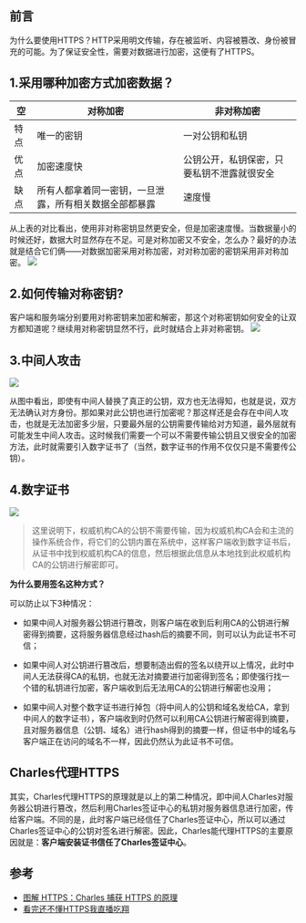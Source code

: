 ## 前言
为什么要使用HTTPS？HTTP采用明文传输，存在被监听、内容被篡改、身份被冒充的可能。为了保证安全性，需要对数据进行加密，这便有了HTTPS。
## 1.采用哪种加密方式加密数据？

|空|对称加密|非对称加密
| --- | --- | --- |
|特点|唯一的密钥|一对公钥和私钥
| 优点 |加密速度快|公钥公开，私钥保密，只要私钥不泄露就很安全|
| 缺点 |所有人都拿着同一密钥，一旦泄露，所有相关数据全部都暴露 |速度慢  |

从上表的对比看出，使用非对称密钥显然更安全，但是加密速度慢。当数据量小的时候还好，数据大时显然存在不足。可是对称加密又不安全，怎么办？最好的办法就是结合它们俩——对数据加密采用对称加密，对对称加密的密钥采用非对称加密。
![](https://tva1.sinaimg.cn/large/006tNbRwgy1gbknvimhcjj310u0eyq47.jpg)

## 2.如何传输对称密钥?
客户端和服务端分别要用对称密钥来加密和解密，那这个对称密钥如何安全的让双方都知道呢？继续用对称密钥显然不行，此时就结合上非对称密钥。
![](https://tva1.sinaimg.cn/large/006tNbRwgy1gbknw1my6mj31dm0biwg3.jpg)

## 3.中间人攻击
![](https://tva1.sinaimg.cn/large/006tNbRwgy1gbknwmmbxaj31dw0qujup.jpg)

从图中看出，即使有中间人替换了真正的公钥，双方也无法得知，也就是说，双方无法确认对方身份。那如果对此公钥也进行加密呢？那这样还是会存在中间人攻击，也就是无法加密多少层，只要最外层的公钥需要传输给对方知道，最外层就有可能发生中间人攻击。这时候我们需要一个可以不需要传输公钥且又很安全的加密方法，此时就需要引入数字证书了（当然，数字证书的作用不仅仅只是不需要传公钥）。
## 4.数字证书
![](https://tva1.sinaimg.cn/large/006tNbRwgy1gbknx3b63kj31hc0kr42b.jpg)
> 这里说明下，权威机构CA的公钥不需要传输，因为权威机构CA会和主流的操作系统合作，将它们的公钥内置在系统中，这样客户端收到数字证书后，从证书中找到权威机构CA的信息，然后根据此信息从本地找到此权威机构CA的公钥进行解密即可。

**为什么要用签名这种方式？**

可以防止以下3种情况：
* 如果中间人对服务器公钥进行篡改，则客户端在收到后利用CA的公钥进行解密得到摘要，这将服务器信息经过hash后的摘要不同，则可以认为此证书不可信；

* 如果中间人对公钥进行篡改后，想要制造出假的签名以绕开以上情况，此时中间人无法获得CA的私钥，也就无法对摘要进行加密得到签名；即使强行找一个错的私钥进行加密，客户端收到后无法用CA的公钥进行解密也没用；

* 如果中间人对整个数字证书进行掉包（将中间人的公钥和域名发给CA，拿到中间人的数字证书），客户端收到时仍然可以利用CA公钥进行解密得到摘要，且对服务器信息（公钥、域名）进行hash得到的摘要一样，但证书中的域名与客户端正在访问的域名不一样，因此仍然认为此证书不可信。

## Charles代理HTTPS
其实，Charles代理HTTPS的原理就是以上的第二种情况，即中间人Charles对服务器公钥进行篡改，然后利用Charles签证中心的私钥对服务器信息进行加密，传给客户端。不同的是，此时客户端已经信任了Charles签证中心，所以可以通过Charles签证中心的公钥对签名进行解密。因此，Charles能代理HTTPS的主要原因就是：**客户端安装证书信任了Charles签证中心**。

## 参考
* [图解 HTTPS：Charles 捕获 HTTPS 的原理](!https://github.com/youngwind/blog/issues/108)
* [看完还不懂HTTPS我直播吃翔](!https://blog.csdn.net/winwill2012/article/details/71774469)
